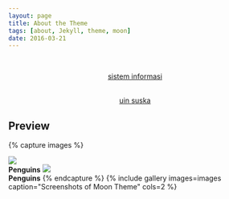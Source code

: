 ```yaml
---
layout: page
title: About the Theme
tags: [about, Jekyll, theme, moon]
date: 2016-03-21
---
```

    
<p><br><center><a href="sif.uin-suska.ac.id"> sistem informasi</a></center></br></p>
<p><center><a href="uin-suska.ac.id"> uin suska</a></center></p>



## Preview

{% capture images %}
<html>
	<head>
	       <title> Insert Gambar</title>
	</head>
	<body>
	      <img src="./UIN-Riau.png"></br>
	      <b> Penguins</b>
	</body>
</html>

<html>
	<head>
	       <title> Insert Gambar</title>
	</head>
	<body>
	      <img src="./fst.png"></br>
	      <b> Penguins</b>
	</body>
</html>
{% endcapture %}
{% include gallery images=images caption="Screenshots of Moon Theme" cols=2 %}
